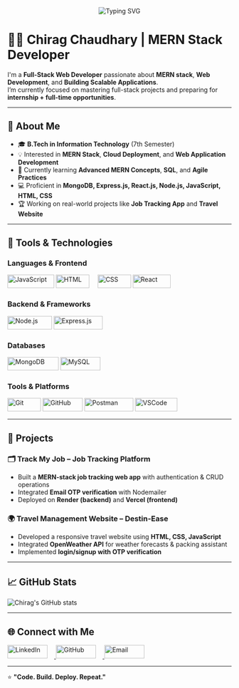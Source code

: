 <p align="center">
  <img src="https://readme-typing-svg.demolab.com?font=Fira+Code&size=24&duration=2000&pause=1000&color=5F9EA0&center=true&vCenter=true&multiline=true&width=500&height=50&lines=Welcome+to+my+Github+Profile!!" alt="Typing SVG" />
</p>

# 👨‍💻 Chirag Chaudhary | MERN Stack Developer  

I'm a **Full-Stack Web Developer** passionate about **MERN stack**, **Web Development**, and **Building Scalable Applications**.  
I’m currently focused on mastering full-stack projects and preparing for **internship + full-time opportunities**.  

---

## 🚀 About Me  

- 🎓 **B.Tech in Information Technology** (7th Semester)  
- 💡 Interested in **MERN Stack**, **Cloud Deployment**, and **Web Application Development**  
- 🌱 Currently learning **Advanced MERN Concepts**, **SQL**, and **Agile Practices**  
- 💻 Proficient in **MongoDB, Express.js, React.js, Node.js, JavaScript, HTML, CSS**  
- 🏆 Working on real-world projects like **Job Tracking App** and **Travel Website**  

---

## 🔧 Tools & Technologies  

### **Languages & Frontend**  
<p align="left">
  <img src="https://img.shields.io/badge/JavaScript-F7DF1E?style=flat&logo=javascript&logoColor=black" alt="JavaScript" width="105" height="30" />
  <img src="https://img.shields.io/badge/HTML5-E34F26?style=flat&logo=html5&logoColor=white" alt="HTML" width="75" height="30" style="margin-right: 15px;" />
  <img src="https://img.shields.io/badge/CSS3-1572B6?style=flat&logo=css3&logoColor=white" alt="CSS" width="75" height="30" />
  <img src="https://img.shields.io/badge/React-61DAFB?style=flat&logo=react&logoColor=black" alt="React" width="85" height="30" />
</p>

### **Backend & Frameworks**  
<p align="left">
  <img src="https://img.shields.io/badge/Node.js-339933?style=flat&logo=node.js&logoColor=white" alt="Node.js" width="100" height="30" />
  <img src="https://img.shields.io/badge/Express.js-000000?style=flat&logo=express&logoColor=white" alt="Express.js" width="110" height="30" />
</p>

### **Databases**  
<p align="left">
  <img src="https://img.shields.io/badge/MongoDB-47A248?style=flat&logo=mongodb&logoColor=white" alt="MongoDB" width="115" height="30" />
  <img src="https://img.shields.io/badge/MySQL-4479A1?style=flat&logo=mysql&logoColor=white" alt="MySQL" width="90" height="30" />
</p>

### **Tools & Platforms**  
<p align="left">
  <img src="https://img.shields.io/badge/Git-F05032?style=flat&logo=git&logoColor=white" alt="Git" width="75" height="30" />
  <img src="https://img.shields.io/badge/GitHub-181717?style=flat&logo=github&logoColor=white" alt="GitHub" width="90" height="30" />
  <img src="https://img.shields.io/badge/Postman-FF6C37?style=flat&logo=postman&logoColor=white" alt="Postman" width="110" height="30" />
  <img src="https://img.shields.io/badge/VSCode-007ACC?style=flat&logo=visual-studio-code&logoColor=white" alt="VSCode" width="95" height="30" />
</p>

---

## 📂 Projects  

### 🗂 **Track My Job – Job Tracking Platform**  
- Built a **MERN-stack job tracking web app** with authentication & CRUD operations  
- Integrated **Email OTP verification** with Nodemailer  
- Deployed on **Render (backend)** and **Vercel (frontend)**  

### 🌍 **Travel Management Website – Destin-Ease**  
- Developed a responsive travel website using **HTML, CSS, JavaScript**  
- Integrated **OpenWeather API** for weather forecasts & packing assistant  
- Implemented **login/signup with OTP verification**  

---

## 📈 GitHub Stats  
![Chirag's GitHub stats](https://github-readme-stats.vercel.app/api?username=ChiragChaudhary01&show_icons=true&theme=tokyonight)  

---

## 🌐 Connect with Me  
<p align="left">
  <a href="https://www.linkedin.com/in/chirag-chaudhary-06a48825b">
    <img src="https://img.shields.io/badge/LinkedIn-0A66C2?style=flat&logo=linkedin&logoColor=white" alt="LinkedIn" width="90" height="30" style="margin-right: 15px;" />
  </a>
  <a href="https://github.com/ChiragChaudhary01">
    <img src="https://img.shields.io/badge/GitHub-181717?style=flat&logo=github&logoColor=white" alt="GitHub" width="90" height="30" style="margin-right: 15px;" />
  </a>
  <a href="mailto:chiragchaudhary2244@gmail.com">
    <img src="https://img.shields.io/badge/Email-D14836?style=flat&logo=gmail&logoColor=white" alt="Email" width="90" height="30" />
  </a>
</p>

---

⭐️ **"Code. Build. Deploy. Repeat."**  
